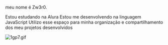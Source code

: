 meu nome é Zw3r0.

Estou estudando na Alura
Estou me desenvolvendo na linguagem JavaScript
Utilizo esse espaço para minha organização e compartilhamento dos meu projetos desenvolvidos

![1gp7.gif](link)
